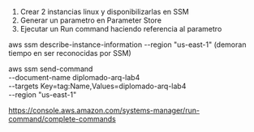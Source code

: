 1. Crear 2 instancias linux y disponibilizarlas en SSM
2. Generar un parametro en Parameter Store
3. Ejecutar un Run command haciendo referencia al parametro

aws ssm describe-instance-information --region "us-east-1"
  (demoran tiempo en ser reconocidas por SSM)

aws ssm send-command \
  --document-name diplomado-arq-lab4 \
  --targets Key=tag:Name,Values=diplomado-arq-lab4 \
  --region "us-east-1"

https://console.aws.amazon.com/systems-manager/run-command/complete-commands
